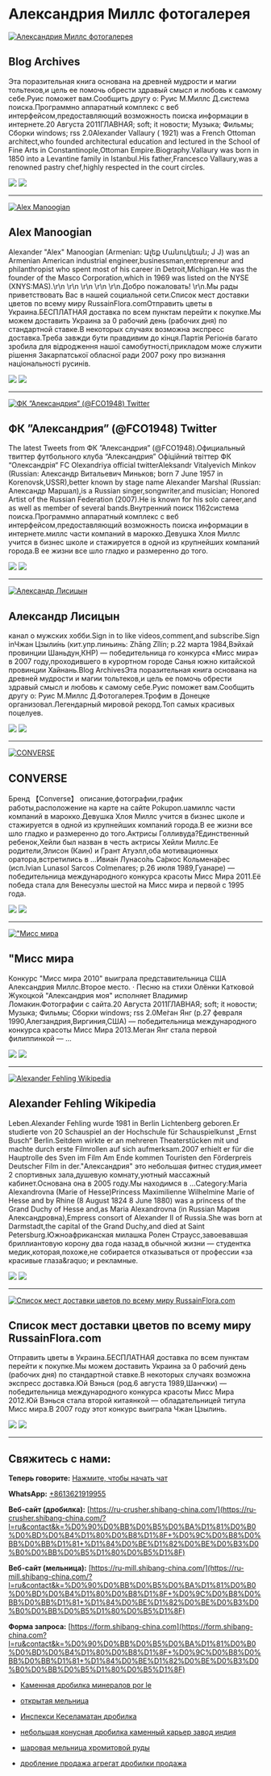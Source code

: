 # Александрия Миллс фотогалерея

<a href="https://swt.shibang-china.com/?l=ru&img&k=%D0%90%D0%BB%D0%B5%D0%BA%D1%81%D0%B0%D0%BD%D0%B4%D1%80%D0%B8%D1%8F+%D0%9C%D0%B8%D0%BB%D0%BB%D1%81+%D1%84%D0%BE%D1%82%D0%BE%D0%B3%D0%B0%D0%BB%D0%B5%D1%80%D0%B5%D1%8F" target="_blank">![Александрия Миллс фотогалерея](http://static.shibang-china.com/all-800x300/1489.jpg)</a>

## Blog Archives
Эта поразительная книга основана на древней мудрости и магии тольтеков,и цель ее помочь обрести здравый смысл и любовь к самому себе.Руис поможет вам.Сообщить другу о: Руис М.Миллс Д.cистема поиска.Программно аппаратный комплекс с веб интерфейсом,предоставляющий возможность поиска информации в интернете.20 Августа 2011ГЛАВНАЯ; soft; it новости; Музыка; Фильмы; Сборки windows; rss 2.0Alexander Vallaury ( 1921) was a French Ottoman architect,who founded architectural education and lectured in the School of Fine Arts in Constantinople,Ottoman Empire.Biography.Vallaury was born in 1850 into a Levantine family in Istanbul.His father,Francesco Vallaury,was a renowned pastry chef,highly respected in the court circles.


<a href="https://whatsapp.shibangsoft.com/WhatsApp.php" target="_blank" title="WhatsApp">![](http://static.shibang-china.com/icon/whatsapp.png)</a> <a href="https://swt.shibang-china.com/?l=ru&icon&k=%D0%90%D0%BB%D0%B5%D0%BA%D1%81%D0%B0%D0%BD%D0%B4%D1%80%D0%B8%D1%8F+%D0%9C%D0%B8%D0%BB%D0%BB%D1%81+%D1%84%D0%BE%D1%82%D0%BE%D0%B3%D0%B0%D0%BB%D0%B5%D1%80%D0%B5%D1%8F" target="_blank">![](http://static.shibang-china.com/icon/chat-ru.png)</a>

---

<a href="https://swt.shibang-china.com/?l=ru&img&k=%D0%90%D0%BB%D0%B5%D0%BA%D1%81%D0%B0%D0%BD%D0%B4%D1%80%D0%B8%D1%8F+%D0%9C%D0%B8%D0%BB%D0%BB%D1%81+%D1%84%D0%BE%D1%82%D0%BE%D0%B3%D0%B0%D0%BB%D0%B5%D1%80%D0%B5%D1%8F" target="_blank">![Alex Manoogian](http://static.shibang-china.com/all-800x300/1521.jpg)</a>

## Alex Manoogian
Alexander &quot;Alex&quot; Manoogian (Armenian: Ալեք Մանուկեան; J J) was an Armenian American industrial engineer,businessman,entrepreneur and philanthropist who spent most of his career in Detroit,Michigan.He was the founder of the Masco Corporation,which in 1969 was listed on the NYSE (XNYS:MAS).\r\n \r\n \r\n \r\n \r\n.Добро пожаловать! \r\n.Мы рады приветствовать Вас в нашей социальной сети.Список мест доставки цветов по всему миру RussainFlora.comОтправить цветы в Украина.БЕСПЛАТНАЯ доставка по всем пунктам перейти к покупке.Мы можем доставить Украина за 0 рабочий день (рабочих дня) по стандартной ставке.В некоторых случаях возможна экспресс доставка.Треба завжди бути правдивим до кінця.Партія Регіонів багато зробила для відродження нашої самобутності,прикладом може служити рішення Закарпатської обласної ради 2007 року про визнання національності русинів.


<a href="https://whatsapp.shibangsoft.com/WhatsApp.php" target="_blank" title="WhatsApp">![](http://static.shibang-china.com/icon/whatsapp.png)</a> <a href="https://swt.shibang-china.com/?l=ru&icon&k=%D0%90%D0%BB%D0%B5%D0%BA%D1%81%D0%B0%D0%BD%D0%B4%D1%80%D0%B8%D1%8F+%D0%9C%D0%B8%D0%BB%D0%BB%D1%81+%D1%84%D0%BE%D1%82%D0%BE%D0%B3%D0%B0%D0%BB%D0%B5%D1%80%D0%B5%D1%8F" target="_blank">![](http://static.shibang-china.com/icon/chat-ru.png)</a>

---

<a href="https://swt.shibang-china.com/?l=ru&img&k=%D0%90%D0%BB%D0%B5%D0%BA%D1%81%D0%B0%D0%BD%D0%B4%D1%80%D0%B8%D1%8F+%D0%9C%D0%B8%D0%BB%D0%BB%D1%81+%D1%84%D0%BE%D1%82%D0%BE%D0%B3%D0%B0%D0%BB%D0%B5%D1%80%D0%B5%D1%8F" target="_blank">![ФК ”Александрия” (@FCO1948) Twitter](http://static.shibang-china.com/all-800x300/134.jpg)</a>

## ФК ”Александрия” (@FCO1948) Twitter
The latest Tweets from ФК ”Александрия” (@FCO1948).Официальный твиттер футбольного клуба “Александрия” Офіційний твіттер ФК “Олександрія“ FC Olexandriуa official twitterAleksandr Vitalyevich Minkov (Russian: Александр Витальевич Миньков; born 7 June 1957 in Korenovsk,USSR),better known by stage name Alexander Marshal (Russian: Александр Маршал),is a Russian singer,songwriter,and musician; Honored Artist of the Russian Federation (2007).He is known for his solo career,and as well as member of several bands.Внутренний поиск 1162cистема поиска.Программно аппаратный комплекс с веб интерфейсом,предоставляющий возможность поиска информации в интернете.миллс части компаний в марокко.Девушка Хлоя Миллс учится в бизнес школе и стажируется в одной из крупнейших компаний города.В ее жизни все шло гладко и размеренно до того.


<a href="https://whatsapp.shibangsoft.com/WhatsApp.php" target="_blank" title="WhatsApp">![](http://static.shibang-china.com/icon/whatsapp.png)</a> <a href="https://swt.shibang-china.com/?l=ru&icon&k=%D0%90%D0%BB%D0%B5%D0%BA%D1%81%D0%B0%D0%BD%D0%B4%D1%80%D0%B8%D1%8F+%D0%9C%D0%B8%D0%BB%D0%BB%D1%81+%D1%84%D0%BE%D1%82%D0%BE%D0%B3%D0%B0%D0%BB%D0%B5%D1%80%D0%B5%D1%8F" target="_blank">![](http://static.shibang-china.com/icon/chat-ru.png)</a>

---

<a href="https://swt.shibang-china.com/?l=ru&img&k=%D0%90%D0%BB%D0%B5%D0%BA%D1%81%D0%B0%D0%BD%D0%B4%D1%80%D0%B8%D1%8F+%D0%9C%D0%B8%D0%BB%D0%BB%D1%81+%D1%84%D0%BE%D1%82%D0%BE%D0%B3%D0%B0%D0%BB%D0%B5%D1%80%D0%B5%D1%8F" target="_blank">![Александр Лисицын](http://static.shibang-china.com/all-800x300/1420.jpg)</a>

## Александр Лисицын
канал о мужских хобби.Sign in to like videos,comment,and subscribe.Sign inЧжан Цзыли́нь (кит.упр.пиньинь: Zhāng Zǐl&#237;n; р.22 марта 1984,Вэйхай провинции Шаньдун,КНР) — победительница го конкурса &#171;Мисс мира&#187; в 2007 году,проходившего в курортном городе Санья южно китайской провинции Хайнань.Blog ArchivesЭта поразительная книга основана на древней мудрости и магии тольтеков,и цель ее помочь обрести здравый смысл и любовь к самому себе.Руис поможет вам.Сообщить другу о: Руис М.Миллс Д.Фотогалерея.Трофим в Донецке организовал.Легендарный мировой рекорд.Топ самых красивых поцелуев.


<a href="https://whatsapp.shibangsoft.com/WhatsApp.php" target="_blank" title="WhatsApp">![](http://static.shibang-china.com/icon/whatsapp.png)</a> <a href="https://swt.shibang-china.com/?l=ru&icon&k=%D0%90%D0%BB%D0%B5%D0%BA%D1%81%D0%B0%D0%BD%D0%B4%D1%80%D0%B8%D1%8F+%D0%9C%D0%B8%D0%BB%D0%BB%D1%81+%D1%84%D0%BE%D1%82%D0%BE%D0%B3%D0%B0%D0%BB%D0%B5%D1%80%D0%B5%D1%8F" target="_blank">![](http://static.shibang-china.com/icon/chat-ru.png)</a>

---

<a href="https://swt.shibang-china.com/?l=ru&img&k=%D0%90%D0%BB%D0%B5%D0%BA%D1%81%D0%B0%D0%BD%D0%B4%D1%80%D0%B8%D1%8F+%D0%9C%D0%B8%D0%BB%D0%BB%D1%81+%D1%84%D0%BE%D1%82%D0%BE%D0%B3%D0%B0%D0%BB%D0%B5%D1%80%D0%B5%D1%8F" target="_blank">![CONVERSE](http://static.shibang-china.com/all-800x300/589.jpg)</a>

## CONVERSE
Бренд 【Converse】 описание,фотографии,график работы,расположение на карте на сайте Pokupon.uaмиллс части компаний в марокко.Девушка Хлоя Миллс учится в бизнес школе и стажируется в одной из крупнейших компаний города.В ее жизни все шло гладко и размеренно до того.Актрисы Голливуда?Единственный ребенок,Хейли был назван в честь актрисы Хейли Миллс.Ее родители,Элисон (Каин) и Грант Атуэлл,оба мотивационных оратора,встретились в …Ивиа́н Лунасо́ль Са́ркос Кольмена́рес (исп.Ivian Lunasol Sarcos Colmenares; р.26 июля 1989,Гуанаре) — победительница международного конкурса красоты Мисс Мира 2011.Её победа стала для Венесуэлы шестой на Мисс мира и первой с 1995 года.


<a href="https://whatsapp.shibangsoft.com/WhatsApp.php" target="_blank" title="WhatsApp">![](http://static.shibang-china.com/icon/whatsapp.png)</a> <a href="https://swt.shibang-china.com/?l=ru&icon&k=%D0%90%D0%BB%D0%B5%D0%BA%D1%81%D0%B0%D0%BD%D0%B4%D1%80%D0%B8%D1%8F+%D0%9C%D0%B8%D0%BB%D0%BB%D1%81+%D1%84%D0%BE%D1%82%D0%BE%D0%B3%D0%B0%D0%BB%D0%B5%D1%80%D0%B5%D1%8F" target="_blank">![](http://static.shibang-china.com/icon/chat-ru.png)</a>

---

<a href="https://swt.shibang-china.com/?l=ru&img&k=%D0%90%D0%BB%D0%B5%D0%BA%D1%81%D0%B0%D0%BD%D0%B4%D1%80%D0%B8%D1%8F+%D0%9C%D0%B8%D0%BB%D0%BB%D1%81+%D1%84%D0%BE%D1%82%D0%BE%D0%B3%D0%B0%D0%BB%D0%B5%D1%80%D0%B5%D1%8F" target="_blank">![&quot;Мисс мира](http://static.shibang-china.com/all-800x300/161.jpg)</a>

## &quot;Мисс мира
Конкурс &quot;Мисс мира 2010&quot; выиграла представительница США Александрия Миллс.Второе место.&nbsp;&#0183;&#32;Песню на стихи Олёнки Катковой Жукоцкой &quot;Александрия моя&quot; исполняет Владимир Ломакин.Фотографии с сайта.20 Августа 2011ГЛАВНАЯ; soft; it новости; Музыка; Фильмы; Сборки windows; rss 2.0Ме́ган Янг (р.27 февраля 1990,Алегзандрия,Виргиния,США) — победительница международного конкурса красоты Мисс Мира 2013.Меган Янг стала первой филиппинкой — …


<a href="https://whatsapp.shibangsoft.com/WhatsApp.php" target="_blank" title="WhatsApp">![](http://static.shibang-china.com/icon/whatsapp.png)</a> <a href="https://swt.shibang-china.com/?l=ru&icon&k=%D0%90%D0%BB%D0%B5%D0%BA%D1%81%D0%B0%D0%BD%D0%B4%D1%80%D0%B8%D1%8F+%D0%9C%D0%B8%D0%BB%D0%BB%D1%81+%D1%84%D0%BE%D1%82%D0%BE%D0%B3%D0%B0%D0%BB%D0%B5%D1%80%D0%B5%D1%8F" target="_blank">![](http://static.shibang-china.com/icon/chat-ru.png)</a>

---

<a href="https://swt.shibang-china.com/?l=ru&img&k=%D0%90%D0%BB%D0%B5%D0%BA%D1%81%D0%B0%D0%BD%D0%B4%D1%80%D0%B8%D1%8F+%D0%9C%D0%B8%D0%BB%D0%BB%D1%81+%D1%84%D0%BE%D1%82%D0%BE%D0%B3%D0%B0%D0%BB%D0%B5%D1%80%D0%B5%D1%8F" target="_blank">![Alexander Fehling Wikipedia](http://static.shibang-china.com/all-800x300/1070.jpg)</a>

## Alexander Fehling Wikipedia
Leben.Alexander Fehling wurde 1981 in Berlin Lichtenberg geboren.Er studierte von 20 Schauspiel an der Hochschule f&#252;r Schauspielkunst „Ernst Busch“ Berlin.Seitdem wirkte er an mehreren Theaterst&#252;cken mit und machte durch erste Filmrollen auf sich aufmerksam.2007 erhielt er f&#252;r die Hauptrolle des Sven im Film Am Ende kommen Touristen den F&#246;rderpreis Deutscher Film in der.&quot;Александрия&quot; это небольшая фитнес студия,имеет 2 спортивных зала,душевую комнату,уютный массажный кабинет.Основана она в 2005 году.Мы находимся в …Category:Maria Alexandrovna (Marie of Hesse)Princess Maximilienne Wilhelmine Marie of Hesse and by Rhine (8 August 1824 8 June 1880) was a princess of the Grand Duchy of Hesse and,as Maria Alexandrovna (in Russian Мария Александровна),Empress consort of Alexander II of Russia.She was born at Darmstadt,the capital of the Grand Duchy,and died at Saint Petersburg.Южноафриканская милашка Ролен Страусс,завоевавшая бриллиантовую корону два года назад,в обычной жизни — студентка медик,которая,похоже,не собирается отказываться от профессии &#171;за красивые глаза&amp;raquo; и рекламные.


<a href="https://whatsapp.shibangsoft.com/WhatsApp.php" target="_blank" title="WhatsApp">![](http://static.shibang-china.com/icon/whatsapp.png)</a> <a href="https://swt.shibang-china.com/?l=ru&icon&k=%D0%90%D0%BB%D0%B5%D0%BA%D1%81%D0%B0%D0%BD%D0%B4%D1%80%D0%B8%D1%8F+%D0%9C%D0%B8%D0%BB%D0%BB%D1%81+%D1%84%D0%BE%D1%82%D0%BE%D0%B3%D0%B0%D0%BB%D0%B5%D1%80%D0%B5%D1%8F" target="_blank">![](http://static.shibang-china.com/icon/chat-ru.png)</a>

---

<a href="https://swt.shibang-china.com/?l=ru&img&k=%D0%90%D0%BB%D0%B5%D0%BA%D1%81%D0%B0%D0%BD%D0%B4%D1%80%D0%B8%D1%8F+%D0%9C%D0%B8%D0%BB%D0%BB%D1%81+%D1%84%D0%BE%D1%82%D0%BE%D0%B3%D0%B0%D0%BB%D0%B5%D1%80%D0%B5%D1%8F" target="_blank">![Список мест доставки цветов по всему миру RussainFlora.com](http://static.shibang-china.com/all-800x300/1417.jpg)</a>

## Список мест доставки цветов по всему миру RussainFlora.com
Отправить цветы в Украина.БЕСПЛАТНАЯ доставка по всем пунктам перейти к покупке.Мы можем доставить Украина за 0 рабочий день (рабочих дня) по стандартной ставке.В некоторых случаях возможна экспресс доставка.Юй Вэнься (род.6 августа 1989,Шанчжи) — победительница международного конкурса красоты Мисс Мира 2012.Юй Вэнься стала второй китаянкой — обладательницей титула Мисс мира.В 2007 году этот конкурс выиграла Чжан Цзылинь.

<a href="https://whatsapp.shibangsoft.com/WhatsApp.php" target="_blank" title="WhatsApp">![](http://static.shibang-china.com/icon/whatsapp.png)</a> <a href="https://swt.shibang-china.com/?l=ru&icon&k=%D0%90%D0%BB%D0%B5%D0%BA%D1%81%D0%B0%D0%BD%D0%B4%D1%80%D0%B8%D1%8F+%D0%9C%D0%B8%D0%BB%D0%BB%D1%81+%D1%84%D0%BE%D1%82%D0%BE%D0%B3%D0%B0%D0%BB%D0%B5%D1%80%D0%B5%D1%8F" target="_blank">![](http://static.shibang-china.com/icon/chat-ru.png)</a>

---
## Свяжитесь с нами:

**Теперь говорите:** [Нажмите, чтобы начать чат](https://swt.shibang-china.com?l=ru&contact&k=%D0%90%D0%BB%D0%B5%D0%BA%D1%81%D0%B0%D0%BD%D0%B4%D1%80%D0%B8%D1%8F+%D0%9C%D0%B8%D0%BB%D0%BB%D1%81+%D1%84%D0%BE%D1%82%D0%BE%D0%B3%D0%B0%D0%BB%D0%B5%D1%80%D0%B5%D1%8F)

**WhatsApp:**  [+8613621919955](https://whatsapp.shibangsoft.com/WhatsApp.php)

**Веб-сайт (дробилка):** [https://ru-crusher.shibang-china.com/](https://ru-crusher.shibang-china.com/?l=ru&contact&k=%D0%90%D0%BB%D0%B5%D0%BA%D1%81%D0%B0%D0%BD%D0%B4%D1%80%D0%B8%D1%8F+%D0%9C%D0%B8%D0%BB%D0%BB%D1%81+%D1%84%D0%BE%D1%82%D0%BE%D0%B3%D0%B0%D0%BB%D0%B5%D1%80%D0%B5%D1%8F)

**Веб-сайт (мельница):** [https://ru-mill.shibang-china.com/](https://ru-mill.shibang-china.com/?l=ru&contact&k=%D0%90%D0%BB%D0%B5%D0%BA%D1%81%D0%B0%D0%BD%D0%B4%D1%80%D0%B8%D1%8F+%D0%9C%D0%B8%D0%BB%D0%BB%D1%81+%D1%84%D0%BE%D1%82%D0%BE%D0%B3%D0%B0%D0%BB%D0%B5%D1%80%D0%B5%D1%8F)

**Форма запроса:** [https://form.shibang-china.com](https://form.shibang-china.com?l=ru&contact&k=%D0%90%D0%BB%D0%B5%D0%BA%D1%81%D0%B0%D0%BD%D0%B4%D1%80%D0%B8%D1%8F+%D0%9C%D0%B8%D0%BB%D0%BB%D1%81+%D1%84%D0%BE%D1%82%D0%BE%D0%B3%D0%B0%D0%BB%D0%B5%D1%80%D0%B5%D1%8F)

* [Каменная дробилка минералов por le](../121/%D0%9A%D0%B0%D0%BC%D0%B5%D0%BD%D0%BD%D0%B0%D1%8F%20%D0%B4%D1%80%D0%BE%D0%B1%D0%B8%D0%BB%D0%BA%D0%B0%20%D0%BC%D0%B8%D0%BD%D0%B5%D1%80%D0%B0%D0%BB%D0%BE%D0%B2%20por%20le.md)

* [открытая мельница](../122/%D0%BE%D1%82%D0%BA%D1%80%D1%8B%D1%82%D0%B0%D1%8F%20%D0%BC%D0%B5%D0%BB%D1%8C%D0%BD%D0%B8%D1%86%D0%B0.md)

* [Инспекси Кеселаматан дробилка](../123/%D0%98%D0%BD%D1%81%D0%BF%D0%B5%D0%BA%D1%81%D0%B8%20%D0%9A%D0%B5%D1%81%D0%B5%D0%BB%D0%B0%D0%BC%D0%B0%D1%82%D0%B0%D0%BD%20%D0%B4%D1%80%D0%BE%D0%B1%D0%B8%D0%BB%D0%BA%D0%B0.md)

* [небольшая конусная дробилка каменный карьер завод индия](../124/%D0%BD%D0%B5%D0%B1%D0%BE%D0%BB%D1%8C%D1%88%D0%B0%D1%8F%20%D0%BA%D0%BE%D0%BD%D1%83%D1%81%D0%BD%D0%B0%D1%8F%20%D0%B4%D1%80%D0%BE%D0%B1%D0%B8%D0%BB%D0%BA%D0%B0%20%D0%BA%D0%B0%D0%BC%D0%B5%D0%BD%D0%BD%D1%8B%D0%B9%20%D0%BA%D0%B0%D1%80%D1%8C%D0%B5%D1%80%20%D0%B7%D0%B0%D0%B2%D0%BE%D0%B4%20%D0%B8%D0%BD%D0%B4%D0%B8%D1%8F.md)

* [шаровая мельница хромитовой руды](../121/%D1%88%D0%B0%D1%80%D0%BE%D0%B2%D0%B0%D1%8F%20%D0%BC%D0%B5%D0%BB%D1%8C%D0%BD%D0%B8%D1%86%D0%B0%20%D1%85%D1%80%D0%BE%D0%BC%D0%B8%D1%82%D0%BE%D0%B2%D0%BE%D0%B9%20%D1%80%D1%83%D0%B4%D1%8B.md)

* [дробление продажа агрегат дробилки продажа](../125/%D0%B4%D1%80%D0%BE%D0%B1%D0%BB%D0%B5%D0%BD%D0%B8%D0%B5%20%D0%BF%D1%80%D0%BE%D0%B4%D0%B0%D0%B6%D0%B0%20%D0%B0%D0%B3%D1%80%D0%B5%D0%B3%D0%B0%D1%82%20%D0%B4%D1%80%D0%BE%D0%B1%D0%B8%D0%BB%D0%BA%D0%B8%20%D0%BF%D1%80%D0%BE%D0%B4%D0%B0%D0%B6%D0%B0.md)